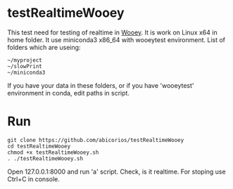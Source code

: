 # testRealtimeWooey
This test need for testing of realtime in [Wooey](https://github.com/wooey/Wooey).
It is work on Linux x64 in home folder. It use miniconda3 x86_64 with wooeytest environment.
List of folders which are useing:
```
~/myproject
~/slowPrint
~/miniconda3
```
If you have your data in these folders, or if you have 'wooeytest' environment in conda, edit paths in script.
# Run
```
git clone https://github.com/abicorios/testRealtimeWooey
cd testRealtimeWooey
chmod +x testRealtimeWooey.sh
. ./testRealtimeWooey.sh
```
Open 127.0.0.1:8000 and run 'a' script. Check, is it realtime.
For stoping use Ctrl+C in console.
